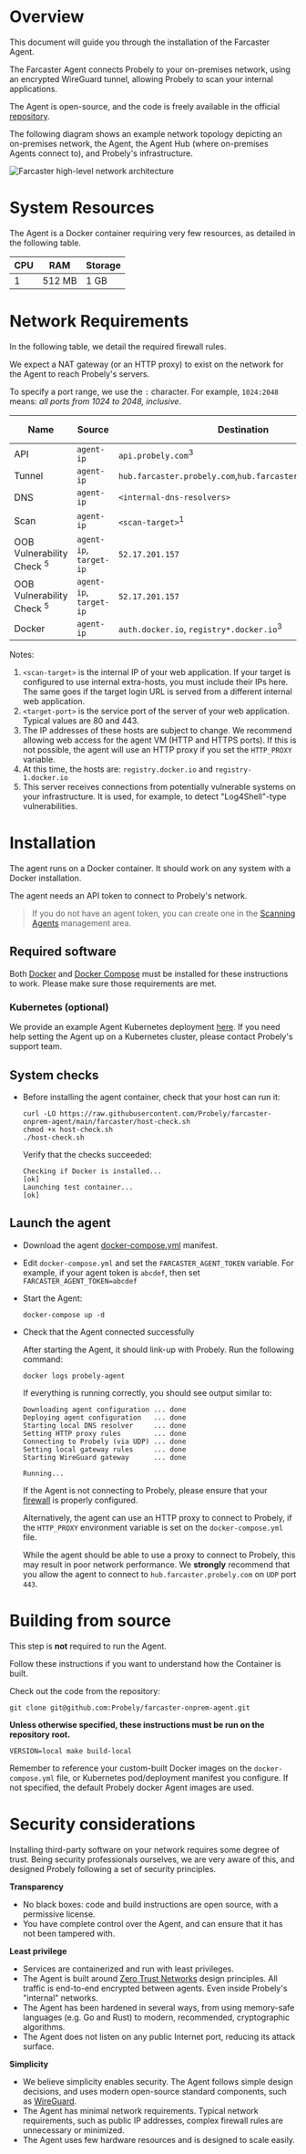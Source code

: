 # Overview

This document will guide you through the installation of the Farcaster Agent.

The Farcaster Agent connects Probely to your on-premises network, using an encrypted WireGuard
tunnel, allowing Probely to scan your internal applications.

The Agent is open-source, and the code is freely available in the official
[repository](https://github.com/probely/farcaster-onprem-agent).

The following diagram shows an example network topology depicting an on-premises
network, the Agent, the Agent Hub (where on-premises Agents connect to),
and Probely's infrastructure.

![Farcaster high-level network architecture](https://probely.com/assets/media/img_farcaster.png)


# System Resources

The Agent is a Docker container requiring very few resources, as detailed in the following table.

| CPU     | RAM     | Storage     |
| ------- | ------- | ----------- |
| 1       | 512 MB  | 1 GB        |

# Network Requirements

In the following table, we detail the required firewall rules.

We expect a NAT gateway (or an HTTP proxy) to exist on the network
for the Agent to reach Probely's servers.

To specify a port range, we use the `:` character. For example, `1024:2048`
means: *all ports from 1024 to 2048, inclusive*.

| Name           | Source     | Destination                          | Protocol     | Source Port          | Destination Port |
| -------------- | ---------- | -------------------------------------| ------------ | -------------------- | -------------------- |
| API            | `agent-ip` | `api.probely.com`<sup>3</sup>        | `TCP`        | `1024:65535`         | `443`                  |
| Tunnel         | `agent-ip` | `hub.farcaster.probely.com`,`hub.farcaster.us.probely.com`          | `UDP`        | `1024:65535`         | `443`                  |
| DNS            | `agent-ip` | `<internal-dns-resolvers>`           | `TCP`, `UDP` | `any`                | `53`                   |
| Scan           | `agent-ip` | `<scan-target>`<sup>1</sup>          | `TCP`        | `1024:65535`         | `<target-port>`<sup>2</sup>    |
| OOB Vulnerability Check <sup>5</sup> | `agent-ip`, `target-ip` | `52.17.201.157`| `TCP` | `1024:65535`                  | `53`, `80`, `443`, `389` |
| OOB Vulnerability Check <sup>5</sup> | `agent-ip`, `target-ip` | `52.17.201.157`| `UDP` | `1024:65535`                  | `53` |
| Docker         | `agent-ip` | `auth.docker.io`, `registry*.docker.io`<sup>3</sup>     | `TCP`        | `1024:65535`         | `443`        |

Notes:

1. `<scan-target>` is the internal IP of your web application. 
If your target is configured to use internal extra-hosts, you must include their IPs here.
The same goes if the target login URL is served from a different internal web application.
2. `<target-port>` is the service port of the server of your web application.
Typical values are 80 and 443.
3. The IP addresses of these hosts are subject to change. We recommend allowing 
web access for the agent VM (HTTP and HTTPS ports). If this is not possible, the agent
will use an HTTP proxy if you set the `HTTP_PROXY` variable.
4. At this time, the hosts are: `registry.docker.io` and `registry-1.docker.io`
5. This server receives connections from potentially vulnerable systems on your infrastructure.
It is used, for example, to detect "Log4Shell"-type vulnerabilities.

# Installation

The agent runs on a Docker container. It should work on any system with a Docker installation.

The agent needs an API token to connect to Probely's network.

> If you do not have an agent token, you can create one in the
> [Scanning Agents](https://plus.probely.app/scanning-agents/) management area.

## Required software

Both [Docker](https://docs.docker.com/engine/install/) and
[Docker Compose](https://docs.docker.com/compose/install/) must be installed
for these instructions to work. Please make sure those requirements are met.

### Kubernetes (optional)
We provide an example Agent Kubernetes deployment
[here](https://github.com/probely/farcaster-onprem-agent/tree/main/contrib/kubernetes/).
If you need help setting the Agent up on a Kubernetes cluster, please contact
Probely's support team.

## System checks
* Before installing the agent container, check that your host can run it:
  ```shell
  curl -LO https://raw.githubusercontent.com/Probely/farcaster-onprem-agent/main/farcaster/host-check.sh
  chmod +x host-check.sh
  ./host-check.sh
  ```

  Verify that the checks succeeded:
  ```shell
  Checking if Docker is installed...                              [ok]
  Launching test container...                                     [ok]
  ```

## Launch the agent
* Download the agent [docker-compose.yml](compose/docker-compose.yml) manifest.
* Edit `docker-compose.yml` and set the `FARCASTER_AGENT_TOKEN` variable.
  For example, if your agent token is `abcdef`, then set `FARCASTER_AGENT_TOKEN=abcdef`

* Start the Agent:

  ```shell
  docker-compose up -d
  ```

* Check that the Agent connected successfully

  After starting the Agent, it should link-up with Probely. Run the following command:
  ```shell
  docker logs probely-agent
  ```

  If everything is running correctly, you should see output similar to:
  ```
  Downloading agent configuration ... done
  Deploying agent configuration   ... done
  Starting local DNS resolver     ... done
  Setting HTTP proxy rules        ... done
  Connecting to Probely (via UDP) ... done
  Setting local gateway rules     ... done
  Starting WireGuard gateway      ... done
  
  Running...
  ```

  If the Agent is not connecting to Probely, please ensure that your [firewall](#firewall-rules)
  is properly configured.
  
  Alternatively, the agent can use an HTTP proxy to connect to Probely, if the `HTTP_PROXY`
  environment variable is set on the `docker-compose.yml` file.
  
  While the agent should be able to use a proxy to connect to Probely, this may result in poor
  network performance. We **strongly** recommend that you allow the agent to connect to
  `hub.farcaster.probely.com` on `UDP` port `443`.

# Building from source

This step is **not** required to run the Agent.

Follow these instructions if you want to understand how the Container is built.

Check out the code from the repository:

```shell
git clone git@github.com:Probely/farcaster-onprem-agent.git
```

**Unless otherwise specified, these instructions must be run on the repository
root.**

```shell
VERSION=local make build-local
```

Remember to reference your custom-built Docker images on the `docker-compose.yml`
file, or Kubernetes pod/deployment manifest you configure. If not specified,
the default Probely docker Agent images are used.

# Security considerations

Installing third-party software on your network requires some degree of trust.
Being security professionals ourselves, we are very aware of this, and designed
Probely following a set of security principles.

**Transparency**

* No black boxes: code and build instructions are open source, with a permissive license.
* You have complete control over the Agent, and can ensure that it has not
been tampered with.

**Least privilege**

* Services are containerized and run with least privileges.
* The Agent is built around
[Zero Trust Networks](https://www.oreilly.com/library/view/zero-trust-networks/9781491962183/)
design principles. All traffic is end-to-end encrypted between agents.
Even inside Probely's "internal" networks.
* The Agent has been hardened in several ways, from using memory-safe languages
(e.g. Go and Rust) to modern, recommended, cryptographic algorithms.
* The Agent does not listen on any public Internet port, reducing its attack
surface.

**Simplicity**

* We believe simplicity enables security.
The Agent follows simple design decisions, and uses modern open-source standard
components, such as [WireGuard](https://www.wireguard.com/).
* The Agent has minimal network requirements. Typical network requirements,
such as public IP addresses, complex firewall rules are unnecessary or minimized.
* The Agent uses few hardware resources and is designed to scale easily.
